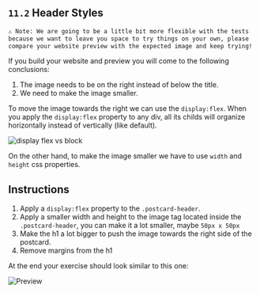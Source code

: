 ## `11.2` Header Styles

```txt
⚠️ Note: We are going to be a little bit more flexible with the tests 
because we want to leave you space to try things on your own, please 
compare your website preview with the expected image and keep trying!
```

If you build your website and preview you will come to the following conclusions:

1. The image needs to be on the right instead of below the title.
2. We need to make the image smaller.

To move the image towards the right we can use the `display:flex`. 
When you apply the `display:flex` property to any div, all its childs will organize horizontally instead of vertically (like default).

![display flex vs block](https://github.com/breatheco-de/exercise-postcard/blob/learnpack/.learn/assets/display-block-vs-flex.png?raw=true)

On the other hand, to make the image smaller we have to use `width` and `height` css properties.
## Instructions

1. Apply a `display:flex` property to the `.postcard-header`.
2. Apply a smaller width and height to the image tag located inside the `.postcard-header`, you can make it a lot smaller, maybe `50px x 50px`
3. Make the h1 a lot bigger to push the image towards the right side of the postcard.
4. Remove margins from the h1

At the end your exercise should look similar to this one:

![Preview](https://github.com/breatheco-de/exercise-postcard/blob/learnpack/.learn/assets/header-styles.png?raw=true)